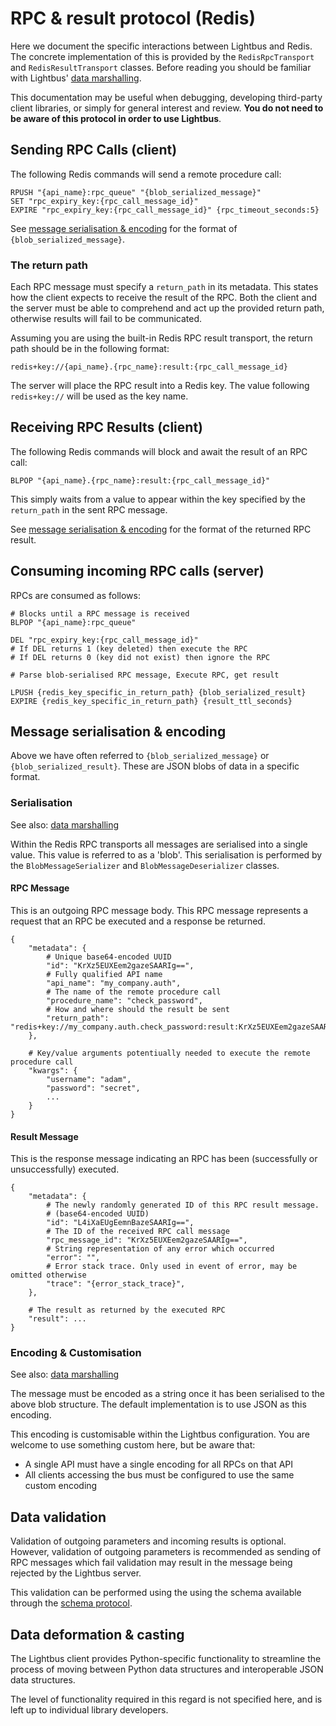 # RPC & result protocol (Redis)

Here we document the specific interactions between Lightbus and Redis. 
The concrete implementation of this is provided by the `RedisRpcTransport` and 
`RedisResultTransport` classes. Before reading you should be familiar with Lightbus' [data marshalling].

This documentation may be useful when debugging, developing third-party client libraries, 
or simply for general interest and review. **You do not need to be aware of this 
protocol in order to use Lightbus**.

## Sending RPC Calls (client)

The following Redis commands will send a remote procedure call:

    RPUSH "{api_name}:rpc_queue" "{blob_serialized_message}"
    SET "rpc_expiry_key:{rpc_call_message_id}"
    EXPIRE "rpc_expiry_key:{rpc_call_message_id}" {rpc_timeout_seconds:5}

See [message serialisation & encoding](#message-serialisation-encoding) for the format of 
`{blob_serialized_message}`.

### The return path

Each RPC message must specify a `return_path` in its metadata. This states how the client 
expects to receive the result of the RPC. Both the client and the server must be able to 
comprehend and act up the provided return path, otherwise results will fail to be communicated.

Assuming you are using the built-in Redis RPC result transport, the return path 
should be in the following format:

    redis+key://{api_name}.{rpc_name}:result:{rpc_call_message_id} 

The server will place the RPC result into a Redis key. The value following 
`redis+key://` will be used as the key name.

## Receiving RPC Results (client)

The following Redis commands will block and await the result of an RPC call:

    BLPOP "{api_name}.{rpc_name}:result:{rpc_call_message_id}"

This simply waits from a value to appear within the key specified by the `return_path`
in the sent RPC message.

See [message serialisation & encoding](#message-serialisation-encoding) for the format of 
the returned RPC result.

## Consuming incoming RPC calls (server)

RPCs are consumed as follows:

    # Blocks until a RPC message is received
    BLPOP "{api_name}:rpc_queue"
    
    DEL "rpc_expiry_key:{rpc_call_message_id}"
    # If DEL returns 1 (key deleted) then execute the RPC
    # If DEL returns 0 (key did not exist) then ignore the RPC
    
    # Parse blob-serialised RPC message, Execute RPC, get result
    
    LPUSH {redis_key_specific_in_return_path} {blob_serialized_result}
    EXPIRE {redis_key_specific_in_return_path} {result_ttl_seconds}

## Message serialisation & encoding

Above we have often referred to `{blob_serialized_message}` 
or `{blob_serialized_result}`. These are JSON blobs of data 
in a specific format.

### Serialisation

See also: [data marshalling]

Within the Redis RPC transports all messages are serialised into a single 
value. This value is referred to as a 'blob'. This serialisation is 
performed by the `BlobMessageSerializer` and `BlobMessageDeserializer` classes.

#### RPC Message

This is an outgoing RPC message body. This RPC message represents a request that an RPC be executed and a response be
returned.

```python3
{
    "metadata": {
        # Unique base64-encoded UUID
        "id": "KrXz5EUXEem2gazeSAARIg==",
        # Fully qualified API name
        "api_name": "my_company.auth",
        # The name of the remote procedure call
        "procedure_name": "check_password",
        # How and where should the result be sent
        "return_path": "redis+key://my_company.auth.check_password:result:KrXz5EUXEem2gazeSAARIg==",
    },
    
    # Key/value arguments potentiually needed to execute the remote procedure call
    "kwargs": {
        "username": "adam",
        "password": "secret",
        ...
    }
}
```

#### Result Message

This is the response message indicating an RPC has been 
(successfully or unsuccessfully) executed.

```python3
{
    "metadata": {
        # The newly randomly generated ID of this RPC result message.
        # (base64-encoded UUID)
        "id": "L4iXaEUgEemnBazeSAARIg==",
        # The ID of the received RPC call message
        "rpc_message_id": "KrXz5EUXEem2gazeSAARIg==",
        # String representation of any error which occurred
        "error": "",
        # Error stack trace. Only used in event of error, may be omitted otherwise
        "trace": "{error_stack_trace}",
    },
    
    # The result as returned by the executed RPC
    "result": ...
}
```

### Encoding & Customisation

See also: [data marshalling]

The message must be encoded as a string once it has been serialised to 
the above blob structure. The default implementation is to use JSON 
as this encoding.

This encoding is customisable within the Lightbus configuration. You are welcome to use 
something custom here, but be aware that:

* A single API must have a single encoding for all RPCs on that API
* All clients accessing the bus must be configured to use the same custom encoding

## Data validation

Validation of outgoing parameters and incoming results is optional. However, 
validation of outgoing parameters is recommended as sending of RPC messages which fail validation may 
result in the message being rejected by the Lightbus server.  

This validation can be 
performed using the using the schema available through the [schema protocol].

## Data deformation & casting

The Lightbus client provides Python-specific functionality to streamline the 
process of moving between Python data structures and interoperable JSON data 
structures.

The level of functionality required in this regard is not specified here, and 
is left up to individual library developers.

[data marshalling]: ../../explanation/marshalling.md
[schema protocol]: schema.md

